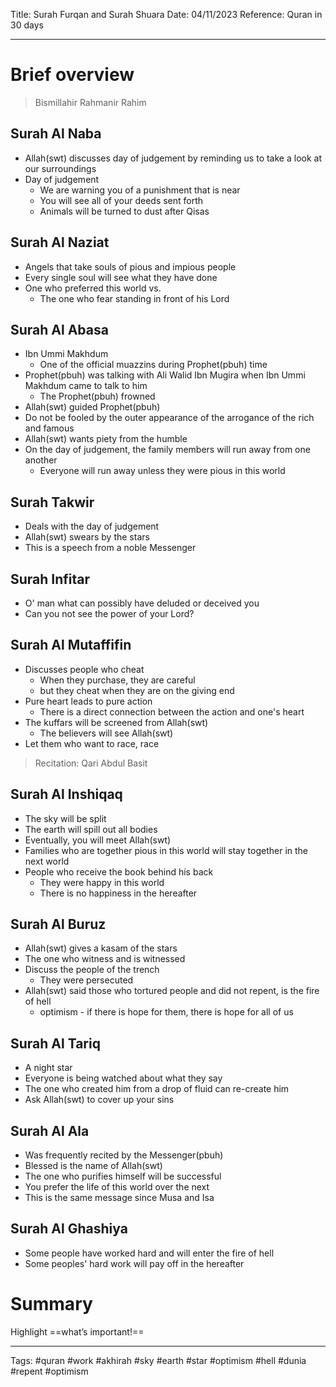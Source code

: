 Title: Surah Furqan and Surah Shuara
Date: 04/11/2023
Reference: Quran in 30 days

---

# Brief overview
> Bismillahir Rahmanir Rahim

## Surah Al Naba
- Allah(swt) discusses day of judgement by reminding us to take a look at our surroundings
- Day of judgement
	- We are warning you of a punishment that is near
	- You will see all of your deeds sent forth
	- Animals will be turned to dust after Qisas

## Surah Al Naziat
- Angels that take souls of pious and impious people
- Every single soul will see what they have done
- One who preferred this world vs.
	- The one who fear standing in front of his Lord

## Surah Al Abasa
- Ibn Ummi Makhdum
	- One of the official muazzins during Prophet(pbuh) time
- Prophet(pbuh) was talking with Ali Walid Ibn Mugira when Ibn Ummi Makhdum came to talk to him
	- The Prophet(pbuh) frowned
- Allah(swt) guided Prophet(pbuh)
- Do not be fooled by the outer appearance of the arrogance of the rich and famous
- Allah(swt) wants piety from the humble
- On the day of judgement, the family members will run away from one another
	- Everyone will run away unless they were pious in this world

## Surah Takwir
- Deals with the day of judgement
- Allah(swt) swears by the stars
- This is a speech from a noble Messenger

## Surah Infitar
- O' man what can possibly have deluded or deceived you
- Can you not see the power of your Lord?

## Surah Al Mutaffifin
- Discusses people who cheat
	- When they purchase, they are careful
	- but they cheat when they are on the giving end
- Pure heart leads to pure action
	- There is a direct connection between the action and one's heart
- The kuffars will be screened from Allah(swt)
	- The believers will see Allah(swt)
- Let them who want to race, race

> Recitation: Qari Abdul Basit

## Surah Al Inshiqaq
- The sky will be split
- The earth will spill out all bodies
- Eventually, you will meet Allah(swt)
- Families who are together pious in this world will stay together in the next world
- People who receive the book behind his back
	- They were happy in this world
	- There is no happiness in the hereafter

## Surah Al Buruz
- Allah(swt) gives a kasam of the stars
- The one who witness and is witnessed
- Discuss the people of the trench
	- They were persecuted
- Allah(swt) said those who tortured people and did not repent, is the fire of hell
	- optimism - if there is hope for them, there is hope for all of us

## Surah Al Tariq
- A night star
- Everyone is being watched about what they say
- The one who created him from a drop of fluid can re-create him
- Ask Allah(swt) to cover up your sins

## Surah Al Ala
- Was frequently recited by the Messenger(pbuh)
- Blessed is the name of Allah(swt)
- The one who purifies himself will be successful
- You prefer the life of this world over the next
- This is the same message since Musa and Isa

## Surah Al Ghashiya
- Some people have worked hard and will enter the fire of hell
- Some peoples' hard work will pay off in the hereafter

# Summary
Highlight ==what’s important!==

---
Tags: #quran #work #akhirah #sky #earth #star #optimism #hell #dunia #repent #optimism